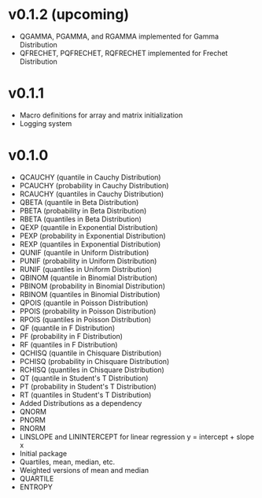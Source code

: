 # v0.1.2 (upcoming)
- QGAMMA, PGAMMA, and RGAMMA implemented for Gamma Distribution
- QFRECHET, PQFRECHET, RQFRECHET implemented for Frechet Distribution


# v0.1.1 
- Macro definitions for array and matrix initialization
- Logging system

# v0.1.0
- QCAUCHY (quantile in Cauchy Distribution)
- PCAUCHY (probability in Cauchy Distribution)
- RCAUCHY (quantiles in Cauchy Distribution)
- QBETA (quantile in Beta Distribution)
- PBETA (probability in Beta Distribution)
- RBETA (quantiles in Beta Distribution)
- QEXP (quantile in Exponential Distribution)
- PEXP (probability in Exponential Distribution)
- REXP (quantiles in Exponential Distribution)
- QUNIF (quantile in Uniform Distribution)
- PUNIF (probability in Uniform Distribution)
- RUNIF (quantiles in Uniform Distribution)
- QBINOM (quantile in Binomial Distribution)
- PBINOM (probability in Binomial Distribution)
- RBINOM (quantiles in Binomial Distribution)
- QPOIS (quantile in Poisson Distribution)
- PPOIS (probability in Poisson Distribution)
- RPOIS (quantiles in Poisson Distribution)
- QF (quantile in F Distribution)
- PF (probability in F Distribution)
- RF (quantiles in F Distribution)
- QCHISQ (quantile in Chisquare Distribution)
- PCHISQ (probability in Chisquare Distribution)
- RCHISQ (quantiles in Chisquare Distribution)
- QT (quantile in Student's T Distribution)
- PT (probability in Student's T Distribution)
- RT (quantiles in Student's T Distribution)
- Added Distributions as a dependency
- QNORM
- PNORM
- RNORM
- LINSLOPE and LININTERCEPT for linear regression y = intercept + slope x
- Initial package
- Quartiles, mean, median, etc.
- Weighted versions of mean and median
- QUARTILE 
- ENTROPY 
